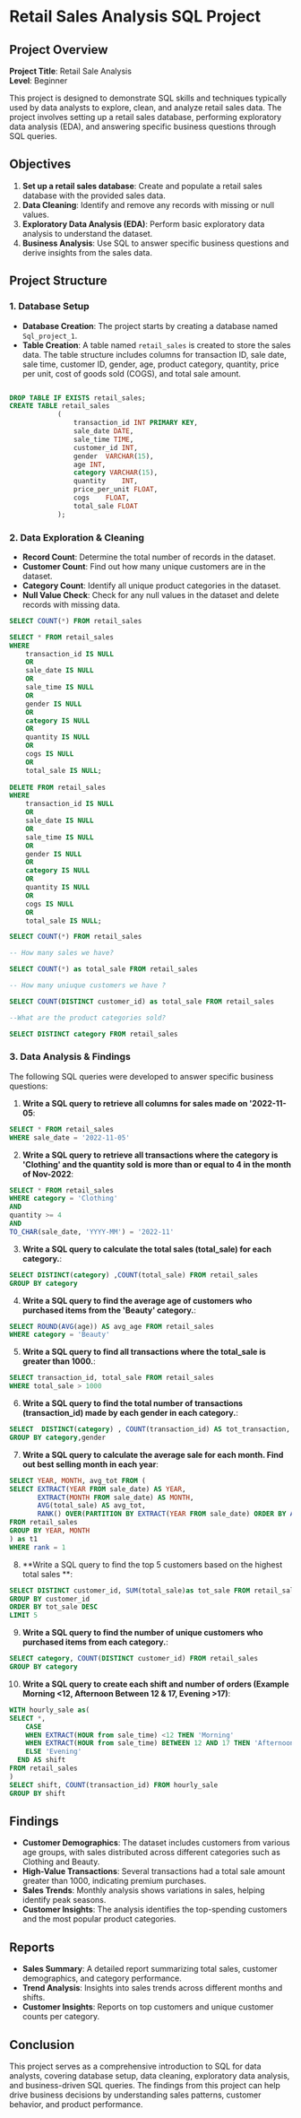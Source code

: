 # Retail Sales Analysis SQL Project

## Project Overview

**Project Title**: Retail Sale Analysis  
**Level**: Beginner  

This project is designed to demonstrate SQL skills and techniques typically used by data analysts to explore, clean, and analyze retail sales data. The project involves setting up a retail sales database, performing exploratory data analysis (EDA), and answering specific business questions through SQL queries.

## Objectives

1. **Set up a retail sales database**: Create and populate a retail sales database with the provided sales data.
2. **Data Cleaning**: Identify and remove any records with missing or null values.
3. **Exploratory Data Analysis (EDA)**: Perform basic exploratory data analysis to understand the dataset.
4. **Business Analysis**: Use SQL to answer specific business questions and derive insights from the sales data.

## Project Structure

### 1. Database Setup

- **Database Creation**: The project starts by creating a database named `Sql_project_1`.
- **Table Creation**: A table named `retail_sales` is created to store the sales data. The table structure includes columns for transaction ID, sale date, sale time,       customer ID, gender, age, product category, quantity, price per unit, cost of goods sold (COGS), and total sale amount.

```sql

DROP TABLE IF EXISTS retail_sales;
CREATE TABLE retail_sales
            (
                transaction_id INT PRIMARY KEY,	
                sale_date DATE,	 
                sale_time TIME,	
                customer_id	INT,
                gender	VARCHAR(15),
                age	INT,
                category VARCHAR(15),	
                quantity	INT,
                price_per_unit FLOAT,	
                cogs	FLOAT,
                total_sale FLOAT
            );
```

### 2. Data Exploration & Cleaning

- **Record Count**: Determine the total number of records in the dataset.
- **Customer Count**: Find out how many unique customers are in the dataset.
- **Category Count**: Identify all unique product categories in the dataset.
- **Null Value Check**: Check for any null values in the dataset and delete records with missing data.

```sql
SELECT COUNT(*) FROM retail_sales

SELECT * FROM retail_sales
WHERE 
    transaction_id IS NULL
    OR
    sale_date IS NULL
    OR 
    sale_time IS NULL
    OR
    gender IS NULL
    OR
    category IS NULL
    OR
    quantity IS NULL
    OR
    cogs IS NULL
    OR
    total_sale IS NULL;
    
DELETE FROM retail_sales
WHERE 
    transaction_id IS NULL
    OR
    sale_date IS NULL
    OR 
    sale_time IS NULL
    OR
    gender IS NULL
    OR
    category IS NULL
    OR
    quantity IS NULL
    OR
    cogs IS NULL
    OR
    total_sale IS NULL;

SELECT COUNT(*) FROM retail_sales	

-- How many sales we have?

SELECT COUNT(*) as total_sale FROM retail_sales

-- How many uniuque customers we have ?

SELECT COUNT(DISTINCT customer_id) as total_sale FROM retail_sales

--What are the product categories sold?

SELECT DISTINCT category FROM retail_sales
```

### 3. Data Analysis & Findings

The following SQL queries were developed to answer specific business questions:

1. **Write a SQL query to retrieve all columns for sales made on '2022-11-05**:
```sql
SELECT * FROM retail_sales
WHERE sale_date = '2022-11-05'
```

2. **Write a SQL query to retrieve all transactions where the category is 'Clothing' and the quantity sold is more than or equal to 4 in the month of Nov-2022**:
```sql
SELECT * FROM retail_sales
WHERE category = 'Clothing'
AND 
quantity >= 4 
AND 
TO_CHAR(sale_date, 'YYYY-MM') = '2022-11'
```

3. **Write a SQL query to calculate the total sales (total_sale) for each category.**:
```sql
SELECT DISTINCT(category) ,COUNT(total_sale) FROM retail_sales
GROUP BY category
```

4. **Write a SQL query to find the average age of customers who purchased items from the 'Beauty' category.**:
```sql
SELECT ROUND(AVG(age)) AS avg_age FROM retail_sales
WHERE category = 'Beauty'
```

5. **Write a SQL query to find all transactions where the total_sale is greater than 1000.**:
```sql
SELECT transaction_id, total_sale FROM retail_sales
WHERE total_sale > 1000
```

6. **Write a SQL query to find the total number of transactions (transaction_id) made by each gender in each category.**:
```sql
SELECT  DISTINCT(category) , COUNT(transaction_id) AS tot_transaction, gender FROM retail_sales
GROUP BY category,gender
```

7. **Write a SQL query to calculate the average sale for each month. Find out best selling month in each year**:
```sql
SELECT YEAR, MONTH, avg_tot FROM (
SELECT EXTRACT(YEAR FROM sale_date) AS YEAR, 
       EXTRACT(MONTH FROM sale_date) AS MONTH,
	   AVG(total_sale) AS avg_tot,
	   RANK() OVER(PARTITION BY EXTRACT(YEAR FROM sale_date) ORDER BY AVG(total_sale) DESC) as rank
FROM retail_sales
GROUP BY YEAR, MONTH
) as t1
WHERE rank = 1
```

8. **Write a SQL query to find the top 5 customers based on the highest total sales **:
```sql
SELECT DISTINCT customer_id, SUM(total_sale)as tot_sale FROM retail_sales
GROUP BY customer_id
ORDER BY tot_sale DESC
LIMIT 5
```

9. **Write a SQL query to find the number of unique customers who purchased items from each category.**:
```sql
SELECT category, COUNT(DISTINCT customer_id) FROM retail_sales
GROUP BY category
```

10. **Write a SQL query to create each shift and number of orders (Example Morning <12, Afternoon Between 12 & 17, Evening >17)**:
```sql
WITH hourly_sale as(
SELECT *, 
	CASE
	WHEN EXTRACT(HOUR from sale_time) <12 THEN 'Morning'
	WHEN EXTRACT(HOUR from sale_time) BETWEEN 12 AND 17 THEN 'Afternoon'
	ELSE 'Evening'
  END AS shift
FROM retail_sales
)
SELECT shift, COUNT(transaction_id) FROM hourly_sale
GROUP BY shift
```

## Findings

- **Customer Demographics**: The dataset includes customers from various age groups, with sales distributed across different categories such as Clothing and Beauty.
- **High-Value Transactions**: Several transactions had a total sale amount greater than 1000, indicating premium purchases.
- **Sales Trends**: Monthly analysis shows variations in sales, helping identify peak seasons.
- **Customer Insights**: The analysis identifies the top-spending customers and the most popular product categories.

## Reports

- **Sales Summary**: A detailed report summarizing total sales, customer demographics, and category performance.
- **Trend Analysis**: Insights into sales trends across different months and shifts.
- **Customer Insights**: Reports on top customers and unique customer counts per category.

## Conclusion

This project serves as a comprehensive introduction to SQL for data analysts, covering database setup, data cleaning, exploratory data analysis, and business-driven SQL queries. The findings from this project can help drive business decisions by understanding sales patterns, customer behavior, and product performance.
